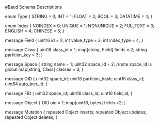 #Baud Schema Descriptions

enum Type {
	STRING = 0;
	INT = 1;
	FLOAT = 2;
	BOOL = 3;
	DATATIME = 4;
}

enum Index {
	NOINDEX = 0;
	UNIQUE = 1;
	NONUNIQUE = 2;
	FULLTEXT = 3;
	ENGLISH = 4;
	CHINESE = 5;
}

message Field {
	uint16 id = 2;
	int value_type = 3;
	int index_type = 4;
}

message Class {
	uint16 class_id = 1;
	map[string, Field] fields = 2;
	string partition_key = 3;
}

message Space {
	string name = 1;
	uint32 space_id = 2;	//note space_id is global
	map[string, Class] classes = 3;
}

message OID {
	uint32 space_id;
	uint16 partition_hash;
	uint16 class_id;
	uint64 auto_incr_id;
}

message FID {
	uint32 space_id;
	uint16 class_id;
	uint16 field_id;
}

message Object {
	OID oid = 1;
	map[uint16, bytes] fields =2;
}

message Mutation {
	repeated Object inserts;
	repeated Object updates;
	repeated Object deletes;
}


